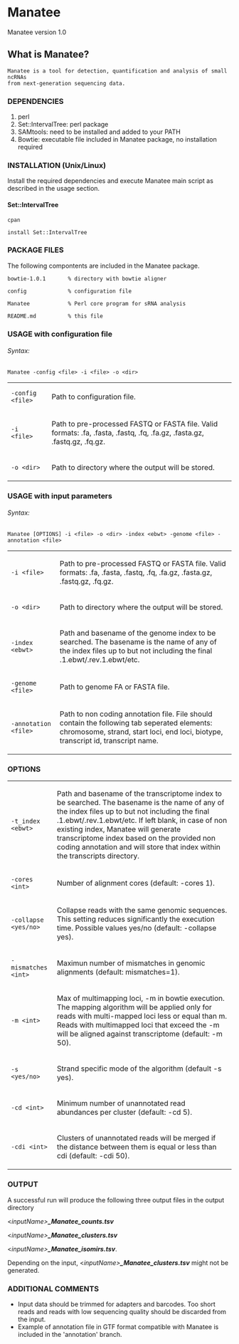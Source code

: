 # Manatee
Manatee version 1.0

## What is Manatee?

	Manatee is a tool for detection, quantification and analysis of small ncRNAs 
	from next-generation sequencing data.
	
### DEPENDENCIES
1.	perl
2.	Set::IntervalTree: perl package
3.	SAMtools: need to be installed and added to your PATH
4.	Bowtie: executable file included in Manatee package, no installation required

### INSTALLATION (Unix/Linux)

Install the required dependencies and execute Manatee main script as described in the usage section. 

#### Set::IntervalTree

`cpan`

`install Set::IntervalTree`
	

### PACKAGE FILES
The following compontents are included in the Manatee package. 

    bowtie-1.0.1       % directory with bowtie aligner

    config             % configuration file

    Manatee            % Perl core program for sRNA analysis
    
    README.md          % this file


### USAGE with configuration file

###### Syntax:
`Manatee -config <file> -i <file> -o <dir>`

<table><tr><td>

    -config <file>

</td><td>
	
Path to configuration file.

</td></tr><tr><td>

    -i  <file>
    
</td><td>
	
Path to pre-processed FASTQ or FASTA file. Valid formats: .fa, .fasta, .fastq, .fq, .fa.gz,
                       .fasta.gz, .fastq.gz, .fq.gz.

</td></tr><tr><td>

    -o <dir>

</td><td>
	
Path to directory where the output will be stored.

</td></tr>

</table>

	

### USAGE with input parameters

###### Syntax:
`Manatee [OPTIONS] -i <file> -o <dir> -index <ebwt> -genome <file> -annotation <file>`

<table>
<tr><td>

    -i <file>

</td><td>
	
Path to pre-processed FASTQ or FASTA file. Valid formats: .fa, .fasta, .fastq, .fq, .fa.gz,
                       .fasta.gz, .fastq.gz, .fq.gz.

</td></tr><tr><td>

    -o <dir>

</td><td>
	
Path to directory where the output will be stored.

</td></tr><tr><td>

    -index <ebwt>

</td><td>
	
Path and basename of the genome index to be searched. The basename is the name of any of the index files up to but not including the final .1.ebwt/.rev.1.ebwt/etc. 

</td></tr><tr><td>

    -genome <file>

</td><td>
	
Path to genome FA or FASTA file. 

</td></tr><tr><td>

    -annotation <file>

</td><td>
	
Path to non coding annotation file. File should contain the following tab seperated elements: chromosome, strand, start loci, end loci, biotype, transcript id, transcript name.

</td></tr>
</table>

### OPTIONS

<table>

<tr><td>

    -t_index <ebwt>

</td><td>

Path and basename of the transcriptome index to be searched. The basename is the name of any of the index files up to but not including the final .1.ebwt/.rev.1.ebwt/etc. If left blank, in case of non existing index, Manatee will generate transcriptome index based on the provided non coding annotation and will store that index within the transcripts directory.
</td></tr><tr><td>

    -cores <int>

</td><td>

Number of alignment cores (default: -cores 1).

</td></tr><tr><td>

    -collapse <yes/no>

</td><td>

Collapse reads with the same genomic sequences. This setting reduces significantly the execution time. Possible values yes/no (default: -collapse yes).


</td></tr><tr><td>

    -mismatches <int> 

</td><td>

Maximun number of mismatches in genomic alignments (default: mismatches=1).

</td></tr><tr><td>

    -m <int>

</td><td>

Max of multimapping loci, -m in bowtie execution. The mapping algorithm will be applied only for reads with multi-mapped loci less or equal than m. Reads with multimapped loci that exceed the -m will be aligned against transcriptome (default: -m 50).

</td></tr><tr><td>

    -s <yes/no>

</td><td>

Strand specific mode of the algorithm (default -s yes).

</td></tr><tr><td>

    -cd <int>

</td><td>

Minimum number of unannotated read abundances per cluster (default: -cd 5).

</td></tr><tr><td>

    -cdi <int>

</td><td>

Clusters of unannotated reads will be merged if the distance between them is equal or less than cdi (default: -cdi 50).

</td></tr>


</table>

### OUTPUT

A successful run will produce the following three output files in the output directory

&lt;*inputName&gt;****_Manatee_counts.tsv***

&lt;*inputName&gt;****_Manatee_clusters.tsv***

&lt;*inputName&gt;****_Manatee_isomirs.tsv***.

Depending on the input, &lt;*inputName&gt;****_Manatee_clusters.tsv*** might not be generated.

### ADDITIONAL COMMENTS

- Input data should be trimmed for adapters and barcodes. Too short reads and reads with low sequencing quality should be discarded from the input. 
- Example of annotation file in GTF format compatible with Manatee is included in the 'annotation' branch. 

